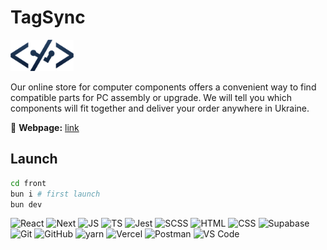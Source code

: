 # TagSync

<img src="./front/public/img/logos/logo.png" height="50" alt="TagSync">

Our online store for computer components offers a convenient way to find compatible parts for PC assembly or upgrade. We will tell you which components will fit together and deliver your order anywhere in Ukraine.

🔗 **Webpage:** [link](https://tagsync.vercel.app/)

## Launch

```bash
cd front
bun i # first launch
bun dev
```

![React](https://skillicons.dev/icons?i=react)
![Next](https://skillicons.dev/icons?i=next)
![JS](https://skillicons.dev/icons?i=js)
![TS](https://skillicons.dev/icons?i=ts)
![Jest](https://skillicons.dev/icons?i=jest)
![SCSS](https://skillicons.dev/icons?i=scss)
![HTML](https://skillicons.dev/icons?i=html)
![CSS](https://skillicons.dev/icons?i=css)
![Supabase](https://skillicons.dev/icons?i=supabase)
![Git](https://skillicons.dev/icons?i=git)
![GitHub](https://skillicons.dev/icons?i=github)
![yarn](https://skillicons.dev/icons?i=bun)
![Vercel](https://skillicons.dev/icons?i=vercel)
![Postman](https://skillicons.dev/icons?i=postman)
![VS Code](https://skillicons.dev/icons?i=vscode)
